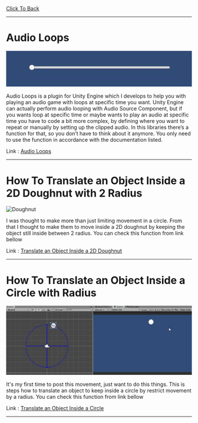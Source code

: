 [Click To Back](../)

***

# Audio Loops

![AL](/images/lib/audio-loops.gif)

Audio Loops is a plugin for Unity Engine which I develops to help you with playing an audio game with loops at specific time you want. 
Unity Engine can actually perform audio looping with Audio Source Component, but if you wants loop at specific time or maybe wants to 
play an audio at specific time you have to code a bit more complex, by defining where you want to repeat or manually by setting up the clipped audio. 
In this libraries there’s a function for that, so you don’t have to think about it anymore. You only need to use the function in accordance with the documentation listed.

Link : [Audio Loops](https://github.com/penguin55/AudioLoop-Unity)

***

# How To Translate an Object Inside a 2D Doughnut with 2 Radius

![Doughnut](/images/lib/translate-inside-a-2d-doughnut.gif)

I was thought to make more than just limiting movement in a circle. From that I thought to make them to move 
inside a 2D doughnut by keeping the object still inside between 2 radius. You can check this function from link bellow

Link : [Translate an Object Inside a 2D Doughnut](https://gist.github.com/penguin55/637f7b9635c07ea827faae28c2663584)

***

# How To Translate an Object Inside a Circle with Radius

![Cirlce](/images/lib/translate-inside-a-circle.gif)

It's my first time to post this movement, just want to do this things. This is steps how to translate an object to keep 
inside a circle by restrict movement by a radius. You can check this function from link bellow

Link : [Translate an Object Inside a Circle](https://gist.github.com/penguin55/50c5f6c9ff3b7ebae971727e298c5aed)

***